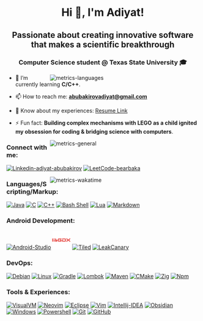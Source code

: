 <h1 align="center">Hi 👋, I'm Adiyat!</h1>
<h2 align="center">Passionate about creating innovative software that makes a scientific breakthrough</h2>
<h3 align=center>Computer Science student @ Texas State University 🎓</h3>

<a href="#"><img align="right" width="390" alt="metrics-languages" src="https://gist.githubusercontent.com/bearbaka/b56197f911cc1cb3a99f64980f3dc012/raw/metrics.languages.svg"></a>

- 🌱 I’m currently learning **C/C++**.

- 📫 How to reach me: **abubakirovadiyat@gmail.com**

- 📄 Know about my experiences: [Resume Link](https://docs.google.com/document/d/1IMeTLfq2hmD9OYae38lKuBsp12ixjEsfuJz1qiXjeDA/edit?tab=t.0#heading=h.lolf71735vah)

- ⚡ Fun fact: **Building complex mechanisms with LEGO as a child ignited my obsession for coding & bridging science with computers**.

<a href="#"><img align="right" width="390" alt="metrics-general" src="https://gist.githubusercontent.com/bearbaka/0867fdf675206ca7086ec5510d76cae8/raw/metrics.general.svg"></a>

<h3 align="left">Connect with me:</h3>
<p align="left">
<a href="https://linkedin.com/in/adiyat-abubakirov" target="blank"><img src="https://skillicons.dev/icons?i=linkedin" alt="Linkedin-adiyat-abubakirov" height="48" width="48" /></a>
<a href="https://www.leetcode.com/bearbaka" target="blank"><img src="https://raw.githubusercontent.com/rahuldkjain/github-profile-readme-generator/master/src/images/icons/Social/leet-code.svg" alt="LeetCode-bearbaka" height="48" width="48" /></a>
</p>

<a href="#"><img align="right" width="390" alt="metrics-wakatime" src="https://gist.githubusercontent.com/bearbaka/8e81900b613437a8d6a892a0c681e7da/raw/metrics.wakatime.svg"></a>

<h3 align="left">Languages/Scripting/Markup:</h3>
<p align=left>
<a href="#"><img src="https://skillicons.dev/icons?i=java" alt="Java" width="48" height="48"/></a>
<a href="#"><img src="https://skillicons.dev/icons?i=c" alt="C" width="48" height="48"/></a>
<a href="#"><img src="https://skillicons.dev/icons?i=cpp" alt="C++" width="48" height="48"/></a>
<a href="#"><img src="https://skillicons.dev/icons?i=bash" alt="Bash Shell" width="48" height="48"/></a>
<a href="#"><img src="https://skillicons.dev/icons?i=lua" alt="Lua" width="48" height="48"/></a>
<a href="#"><img src="https://skillicons.dev/icons?i=markdown" alt="Markdown" width="48" height="48"/></a>
</p>

<h3 align="left">Android Development:</h3>
<p align=left>
<a href="#"><img src="https://skillicons.dev/icons?i=androidstudio" alt="Android-Studio" width="48" height="48"/></a>
<a href="#"><img src="https://raw.githubusercontent.com/devicons/devicon/refs/heads/master/icons/libgdx/libgdx-plain.svg" alt="libGDX" width="48" height="48"/></a>
<a href="#"><img src="https://external-content.duckduckgo.com/iu/?u=https%3A%2F%2Fdashboard.snapcraft.io%2Fsite_media%2Fappmedia%2F2018%2F03%2Ftiled-logo-256.png&f=1&nofb=1&ipt=f417d506e87c3a635932c6bc4d0cc7a202dda96aa9ba47caa48dcb90c87ec2f7" alt="Tiled" width="48" height="48"/></a>
<a href="#"><img src="https://external-content.duckduckgo.com/iu/?u=https%3A%2F%2Fa.fsdn.com%2Fallura%2Fmirror%2Fleakcanary%2Ficon%3F1719033012%3F%26w%3D90&f=1&nofb=1&ipt=983dacc5873da7af6f622d64777556e2e0d9417da73a679d8a59ce16bb7311f7" alt="LeakCanary" width="48" height="48"/></a>
</p>

<h3 align="left">DevOps:</h3>
<p align=left>
<a href="#"><img src="https://skillicons.dev/icons?i=debian" alt="Debian" width="48" height="48"/></a>
<a href="#"><img src="https://skillicons.dev/icons?i=linux" alt="Linux" width="48" height="48"/></a>
<a href="#"><img src="https://skillicons.dev/icons?i=gradle" alt="Gradle" width="48" height="48"/></a>
<a href="#"><img src="https://external-content.duckduckgo.com/iu/?u=https%3A%2F%2Fcdn2.hubspot.net%2Fhubfs%2F4008838%2Flombok-java-supported.png&f=1&nofb=1&ipt=6cbda57b99e10453e7c5c1aa126afb5c53d5c4345b37238ec3e5185d4af78c36" alt="Lombok" width="48" height="48"/></a>
<a href="#"><img src="https://skillicons.dev/icons?i=maven" alt="Maven" width="48" height="48"/></a>
<a href="#"><img src="https://skillicons.dev/icons?i=cmake" alt="CMake" width="48" height="48"/></a>
<a href="#"><img src="https://skillicons.dev/icons?i=zig" alt="Zig" width="48" height="48"/></a>
<a href="#"><img src="https://skillicons.dev/icons?i=npm" alt="Npm" width="48" height="48"/></a>
</p>

<h3 align="left">Tools & Experiences:</h3>
<p align=left>
<a href="#"><img src="https://external-content.duckduckgo.com/iu/?u=https%3A%2F%2Fplugins.jetbrains.com%2Ffiles%2F7115%2F94783%2Ficon%2FpluginIcon.png&f=1&nofb=1&ipt=f0423a5acd20efe8b0d39de7bd3db42d58f90ded32aac4c03c9e2f2b19511e18" alt="VisualVM" width="48" height="48"/></a>
<a href="#"><img src="https://skillicons.dev/icons?i=neovim" alt="Neovim" width="48" height="48"/></a>
<a href="#"><img src="https://skillicons.dev/icons?i=eclipse" alt="Eclipse" width="48" height="48"/></a>
<a href="#"><img src="https://skillicons.dev/icons?i=vim" alt="Vim" width="48" height="48"/></a>
<a href="#"><img src="https://skillicons.dev/icons?i=idea" alt="Intellij-IDEA" width="48" height="48"/></a>
<a href="#"><img src="https://skillicons.dev/icons?i=obsidian" alt="Obsidian" width="48" height="48"/></a>
<a href="#"><img src="https://skillicons.dev/icons?i=windows" alt="Windows" width="48" height="48"/></a>
<a href="#"><img src="https://skillicons.dev/icons?i=powershell" alt="Powershell" width="48" height="48"/></a>
<a href="#"><img src="https://skillicons.dev/icons?i=git" alt="Git" width="48" height="48"/></a>
<a href="#"><img src="https://skillicons.dev/icons?i=github" alt="GitHub" width="48" height="48"/></a>
</p>

<!-- <p><img align="center" src="https://github-readme-stats.vercel.app/api/top-langs?username=bearbaka&show_icons=true&locale=en&layout=donut&theme=gruvbox" alt="bearbaka" /></p> -->
<!--
- 🔭 I’m currently working on ...
- 🌱 I’m currently learning ...
- 👯 I’m looking to collaborate on ...
- 🤔 I’m looking for help with ...
- 💬 Ask me about ...
- 📫 How to reach me: ...
- 😄 Pronouns: ...
- ⚡ Fun fact: ...
-->
